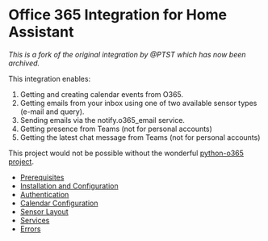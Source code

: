 # Office 365 Integration for Home Assistant

*This is a fork of the original integration by @PTST which has now been archived.*

This integration enables:
1. Getting and creating calendar events from O365.
2. Getting emails from your inbox using one of two available sensor types (e-mail and query).
3. Sending emails via the notify.o365_email service.
4. Getting presence from Teams (not for personal accounts)
5. Getting the latest chat message from Teams (not for personal accounts)

This project would not be possible without the wonderful [python-o365 project](https://github.com/O365/python-o365).

- [Prerequisites](./prerequisites.md)
- [Installation and Configuration](./installation.md)
- [Authentication](./authentication.md)
- [Calendar Configuration](./calendar_configuration.md)
- [Sensor Layout](./sensor_layout.md)
- [Services](./services.md)
- [Errors](./errors.md)
